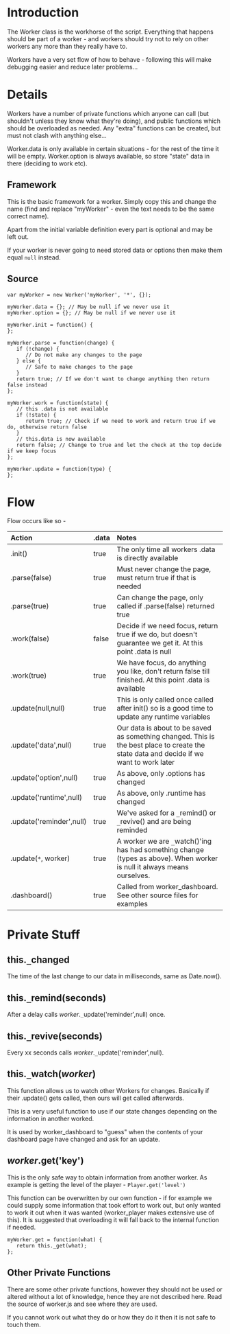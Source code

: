 # Introduction #

The Worker class is the workhorse of the script. Everything that happens should be part of a worker - and workers should try not to rely on other workers any more than they really have to.

Workers have a very set flow of how to behave - following this will make debugging easier and reduce later problems...

# Details #

Workers have a number of private functions which anyone can call (but shouldn't unless they know what they're doing), and public functions which should be overloaded as needed. Any "extra" functions can be created, but must not clash with anything else...

Worker.data is only available in certain situations - for the rest of the time it will be empty. Worker.option is always available, so store "state" data in there (deciding to work etc).

## Framework ##

This is the basic framework for a worker. Simply copy this and change the name (find and replace "myWorker" - even the text needs to be the same correct name).

Apart from the initial variable definition every part is optional and may be left out.

If your worker is never going to need stored data or options then make them equal `null` instead.

## Source ##

```
var myWorker = new Worker('myWorker', '*', {});

myWorker.data = {}; // May be null if we never use it
myWorker.option = {}; // May be null if we never use it

myWorker.init = function() {
};

myWorker.parse = function(change) {
   if (!change) {
      // Do not make any changes to the page
   } else {
      // Safe to make changes to the page
   }
   return true; // If we don't want to change anything then return false instead
};

myWorker.work = function(state) {
   // this .data is not available
   if (!state) {
      return true; // Check if we need to work and return true if we do, otherwise return false
   }
   // this.data is now available
   return false; // Change to true and let the check at the top decide if we keep focus
};

myWorker.update = function(type) {
};
```

# Flow #

Flow occurs like so -

| **Action** | **.data** | **Notes** |
|:-----------|:----------|:----------|
| .init()    | true      | The only time all workers .data is directly available |
| .parse(false) | true      | Must never change the page, must return true if that is needed |
| .parse(true) | true      | Can change the page, only called if .parse(false) returned true |
| .work(false) | false     | Decide if we need focus, return true if we do, but doesn't guarantee we get it. At this point .data is null |
| .work(true) | true      | We have focus, do anything you like, don't return false till finished. At this point .data is available |
| .update(null,null) | true      | This is only called once called after init() so is a good time to update any runtime variables |
| .update('data',null) | true      | Our data is about to be saved as something changed. This is the best place to create the state data and decide if we want to work later |
| .update('option',null) | true      | As above, only .options has changed |
| .update('runtime',null) | true      | As above, only .runtime has changed |
| .update('reminder',null) | true      | We've asked for a `_`remind() or `_`revive() and are being reminded |
| .update(`*`, worker) | true      | A worker we are `_`watch()'ing has had something change (types as above). When worker is null it always means ourselves. |
| .dashboard() | true      | Called from worker\_dashboard. See other source files for examples |


# Private Stuff #

## this.`_`changed ##

The time of the last change to our data in milliseconds, same as Date.now().

## this.`_`remind(seconds) ##

After a delay calls _worker_.`_`update('reminder',null) once.

## this.`_`revive(seconds) ##

Every xx seconds calls _worker_.`_`update('reminder',null).

## this.`_`watch(_worker_) ##

This function allows us to watch other Workers for changes. Basically if their .update() gets called, then ours will get called afterwards.

This is a very useful function to use if our state changes depending on the information in another worked.

It is used by worker\_dashboard to "guess" when the contents of your dashboard page have changed and ask for an update.

## _worker_.get('key') ##

This is the only safe way to obtain information from another worker. As example is getting the level of the player - `Player.get('level')`

This function can be overwritten by our own function - if for example we could supply some information that took effort to work out, but only wanted to work it out when it was wanted (worker\_player makes extensive use of this). It is suggested that overloading it will fall back to the internal function if needed.

```
myWorker.get = function(what) {
   return this._get(what);
};
```

## Other Private Functions ##

There are some other private functions, however they should not be used or altered without a lot of knowledge, hence they are not described here. Read the source of worker.js and see where they are used.

If you cannot work out what they do or how they do it then it is not safe to touch them.